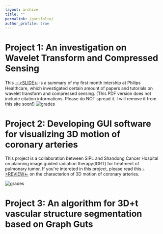 ```yaml
---
layout: archive
title: ""
permalink: /portfolio/
author_profile: true
---
```

Project 1: An investigation on Wavelet Transform and Compressed Sensing
======
This [－>SLIDE<-](http://dukang4655.github.io/files/WT&CS.pdf) is a summary of my first month intership at Philips Healthcare, which investigated certain amount of papers and tutorials on wavelet transform and compressed sensing. (This PDF version does not include citation informations. Please do NOT spread it. I will remove it from this site soon!)
![grades](https://dukang4655.github.io/images/wtcs.jpg)

Project 2: Developing GUI software for visualizing 3D motion of coronary arteries
======
This project is a collaboration between SIPL and Shandong Cancer Hospital on planning image guided radiation therapy(IGRT) for treatment of pulmonary tumor. If you're intereted in this project, please read this [->REVIEW<-](http://dukang4655.github.io/files/review.pdf) on the characterion of 3D motion of coronary arteries. 

![grades](https://dukang4655.github.io/images/GUI.png)

Project 3: An algorithm for 3D+t vascular structure segmentation based on Graph Guts
======
